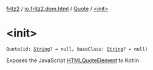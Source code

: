[fritz2](../../index.md) / [io.fritz2.dom.html](../index.md) / [Quote](index.md) / [&lt;init&gt;](./-init-.md)

# &lt;init&gt;

`Quote(id: `[`String`](https://kotlinlang.org/api/latest/jvm/stdlib/kotlin/-string/index.html)`? = null, baseClass: `[`String`](https://kotlinlang.org/api/latest/jvm/stdlib/kotlin/-string/index.html)`? = null)`

Exposes the JavaScript [HTMLQuoteElement](https://developer.mozilla.org/en/docs/Web/API/HTMLQuoteElement) to Kotlin


